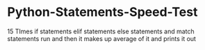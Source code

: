# Python-Statements-Speed-Test
15 TImes if statements elif statements else statements and match statements run and then it makes up average of it and prints it out
